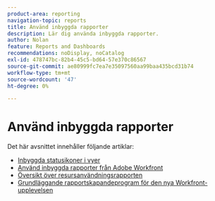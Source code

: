 ```yaml
---
product-area: reporting
navigation-topic: reports
title: Använd inbyggda rapporter
description: Lär dig använda inbyggda rapporter.
author: Nolan
feature: Reports and Dashboards
recommendations: noDisplay, noCatalog
exl-id: 478747bc-82b4-45c5-bd64-57e370c86567
source-git-commit: ae80999fc7ea7e35097560aa99baa435bcd31b74
workflow-type: tm+mt
source-wordcount: '47'
ht-degree: 0%

---
```


# Använd inbyggda rapporter

Det här avsnittet innehåller följande artiklar:

* [Inbyggda statusikoner i vyer](../../../reports-and-dashboards/reports/using-built-in-reports/built-in-status-icons-views.md)
* [Använd inbyggda rapporter från Adobe Workfront](../../../reports-and-dashboards/reports/using-built-in-reports/use-workfront-built-in-reports.md)
* [Översikt över resursanvändningsrapporten](../../../reports-and-dashboards/reports/using-built-in-reports/resource-utilization-report.md)
* [Grundläggande rapportskapandeprogram för den nya Workfront-upplevelsen](https://one.workfront.com/s/basic-report-creation-program)
